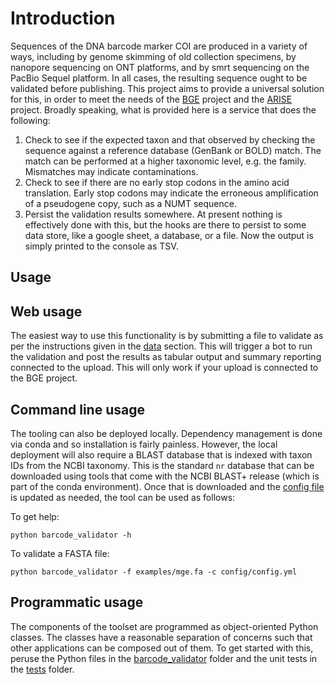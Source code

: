 Introduction
============

Sequences of the DNA barcode marker COI are produced in a variety of ways, including 
by genome skimming of old collection specimens, by nanopore sequencing on ONT platforms,
and by smrt sequencing on the PacBio Sequel platform. In all cases, the resulting 
sequence ought to be validated before publishing. This project aims to provide a 
universal solution for this, in order to meet the needs of the [BGE](https://biodiversitygenomics.eu/)
project and the [ARISE](https://www.arise-biodiversity.nl/) project. Broadly speaking,
what is provided here is a service that does the following:

1. Check to see if the expected taxon and that observed by checking the sequence against
   a reference database (GenBank or BOLD) match. The match can be performed at a higher
   taxonomic level, e.g. the family. Mismatches may indicate contaminations.
2. Check to see if there are no early stop codons in the amino acid translation. Early
   stop codons may indicate the erroneous amplification of a pseudogene copy, such as
   a NUMT sequence.
3. Persist the validation results somewhere. At present nothing is effectively done with
   this, but the hooks are there to persist to some data store, like a google sheet, a
   database, or a file. Now the output is simply printed to the console as TSV.

Usage
-----

## Web usage

The easiest way to use this functionality is by submitting a file to validate as per the
instructions given in the [data](data) section. This will trigger a bot to run the
validation and post the results as tabular output and summary reporting connected to 
the upload. This will only work if your upload is connected to the BGE project.

## Command line usage

The tooling can also be deployed locally. Dependency management is done via conda and
so installation is fairly painless. However, the local deployment will also require a
BLAST database that is indexed with taxon IDs from the NCBI taxonomy. This is the standard
`nr` database that can be downloaded using tools that come with the NCBI BLAST+ release
(which is part of the conda environment). Once that is downloaded and the 
[config file](config/config.yml) is updated as needed, the tool can be used as follows:

To get help:

```
python barcode_validator -h
```

To validate a FASTA file:

```
python barcode_validator -f examples/mge.fa -c config/config.yml
```

## Programmatic usage

The components of the toolset are programmed as object-oriented Python classes. The
classes have a reasonable separation of concerns such that other applications can
be composed out of them. To get started with this, peruse the Python files in the
[barcode_validator](barcode_validator) folder and the unit tests in the [tests](tests)
folder.
